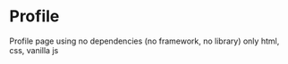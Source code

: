 
# Profile

Profile page using no dependencies (no framework, no library) only html, css, vanilla js
